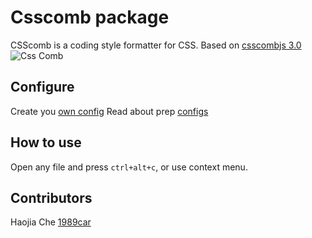 # Csscomb package
CSScomb is a coding style formatter for CSS.
Based on [csscombjs 3.0](https://github.com/csscomb/csscomb.js)
![Css Comb](https://raw.githubusercontent.com/jchouse/csscomb-atom/master/i/combed.png)

## Configure
Create you [own config](http://csscomb.com/config)
Read about prep [configs](https://github.com/csscomb/csscomb.js/tree/master/config)

## How to use
Open any file and press `ctrl+alt+c`, or use context menu.

## Contributors
Haojia Che [1989car](https://github.com/1989car)
